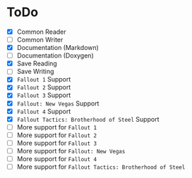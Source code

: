 # ToDo

- [x] Common Reader
- [ ] Common Writer
- [x] Documentation (Markdown)
- [ ] Documentation (Doxygen)
- [x] Save Reading
- [ ] Save Writing
- [x] `Fallout 1` Support
- [x] `Fallout 2` Support
- [x] `Fallout 3` Support
- [x] `Fallout: New Vegas` Support
- [x] `Fallout 4` Support
- [x] `Fallout Tactics: Brotherhood of Steel` Support
- [ ] More support for `Fallout 1`
- [ ] More support for `Fallout 2`
- [ ] More support for `Fallout 3`
- [ ] More support for `Fallout: New Vegas`
- [ ] More support for `Fallout 4`
- [ ] More support for `Fallout Tactics: Brotherhood of Steel`
